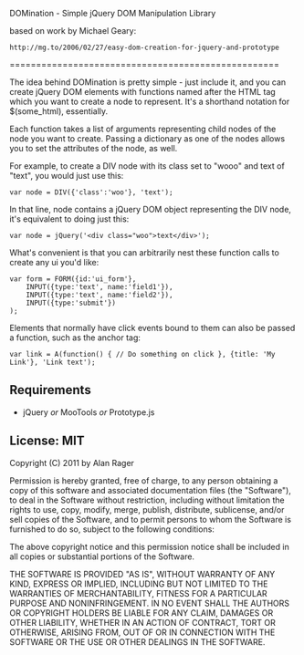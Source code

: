 DOMination - Simple jQuery DOM Manipulation Library

based on work by Michael Geary:

    http://mg.to/2006/02/27/easy-dom-creation-for-jquery-and-prototype
===================================================

The idea behind DOMination is pretty simple - just include it, and you can create jQuery DOM elements with functions named after the HTML tag which you want to create a node to represent.  It's a shorthand notation for $(some_html), essentially.

Each function takes a list of arguments representing child nodes of the node you want to create.  Passing a dictionary as one of the nodes allows you to set the attributes of the node, as well.

For example, to create a DIV node with its class set to "wooo" and text of "text", you would just use this:

	var node = DIV({'class':'woo'}, 'text');

In that line, node contains a jQuery DOM object representing the DIV node, it's equivalent to doing just this:

	var node = jQuery('<div class="woo">text</div>');

What's convenient is that you can arbitrarily nest these function calls to create any ui you'd like:

	var form = FORM({id:'ui_form'},
		INPUT({type:'text', name:'field1'}),
		INPUT({type:'text', name:'field2'}),
		INPUT({type:'submit'})
	);

Elements that normally have click events bound to them can also be passed a function, such as the anchor tag:

    var link = A(function() { // Do something on click }, {title: 'My Link'}, 'Link text');

Requirements
------------

* jQuery *or* MooTools *or* Prototype.js

License: MIT
------------

Copyright (C) 2011 by Alan Rager

Permission is hereby granted, free of charge, to any person obtaining a copy of this software and associated documentation files (the "Software"), to deal in the Software without restriction, including without limitation the rights to use, copy, modify, merge, publish, distribute, sublicense, and/or sell copies of the Software, and to permit persons to whom the Software is furnished to do so, subject to the following conditions:

The above copyright notice and this permission notice shall be included in all copies or substantial portions of the Software.

THE SOFTWARE IS PROVIDED "AS IS", WITHOUT WARRANTY OF ANY KIND, EXPRESS OR IMPLIED, INCLUDING BUT NOT LIMITED TO THE WARRANTIES OF MERCHANTABILITY, FITNESS FOR A PARTICULAR PURPOSE AND NONINFRINGEMENT. IN NO EVENT SHALL THE AUTHORS OR COPYRIGHT HOLDERS BE LIABLE FOR ANY CLAIM, DAMAGES OR OTHER LIABILITY, WHETHER IN AN ACTION OF CONTRACT, TORT OR OTHERWISE, ARISING FROM, OUT OF OR IN CONNECTION WITH THE SOFTWARE OR THE USE OR OTHER DEALINGS IN THE SOFTWARE.
